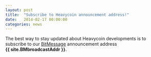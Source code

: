 ```yaml
---
layout: post
title:  "Subscribe to Heavycoin announcement address!"
date:   2014-02-17 00:00:00
categories: news
---
```


<p>
  The best way to stay updated about Heavycoin developments is to
  subscribe to
  our <a href="https://bitmessage.org/wiki/Main_Page">BitMessage</a>
  announcement address <strong style="white-space:nowrap">{{ site.BMbroadcastAddr }}</strong>.
</p>


